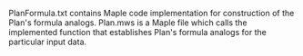 PlanFormula.txt contains Maple code implementation for construction of the Plan's formula analogs.
Plan.mws is a Maple file which calls the implemented function that establishes Plan's formula analogs for the particular input data.
